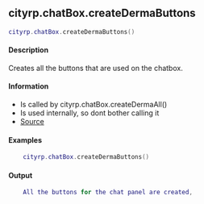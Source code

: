 
## cityrp.chatBox.createDermaButtons

```lua
cityrp.chatBox.createDermaButtons()
```

#### Description
Creates all the buttons that are used on the chatbox.

#### Information
* Is called by cityrp.chatBox.createDermaAll()
* Is used internally, so dont bother calling it
* [Source](https://app.assembla.com/spaces/roleplaygamemode/subversion/source/HEAD/gamemode/core/libraries/cl_chatbox.lua#ln189)

#### Examples
```lua
	cityrp.chatBox.createDermaButtons()
```

#### Output
```lua
	All the buttons for the chat panel are created,
```
